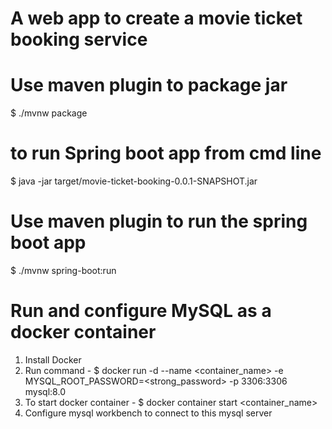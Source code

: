 # A web app to create a movie ticket booking service

# Use maven plugin to package jar
$ ./mvnw package

# to run Spring boot app from cmd line
$ java -jar target/movie-ticket-booking-0.0.1-SNAPSHOT.jar

# Use maven plugin to run the spring boot app
$ ./mvnw spring-boot:run
 
# Run and configure MySQL as a docker container
1. Install Docker
2. Run command - 
   $ docker run -d --name <container_name> -e MYSQL_ROOT_PASSWORD=<strong_password> -p 3306:3306 mysql:8.0
3. To start docker container - $ docker container start <container_name>
4. Configure mysql workbench to connect to this mysql server
